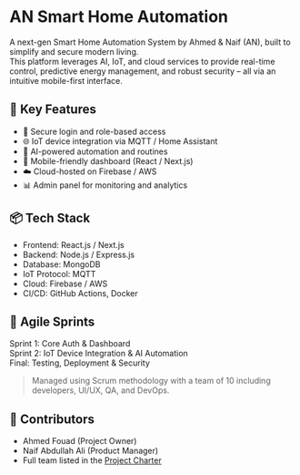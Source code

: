 # AN Smart Home Automation

A next-gen Smart Home Automation System by Ahmed & Naif (AN), built to simplify and secure modern living.  
This platform leverages AI, IoT, and cloud services to provide real-time control, predictive energy management, and robust security – all via an intuitive mobile-first interface.

## 🚀 Key Features
- 🔐 Secure login and role-based access
- 🌐 IoT device integration via MQTT / Home Assistant
- 🤖 AI-powered automation and routines
- 📱 Mobile-friendly dashboard (React / Next.js)
- ☁️ Cloud-hosted on Firebase / AWS
- 📊 Admin panel for monitoring and analytics

## 📦 Tech Stack
- Frontend: React.js / Next.js
- Backend: Node.js / Express.js
- Database: MongoDB
- IoT Protocol: MQTT
- Cloud: Firebase / AWS
- CI/CD: GitHub Actions, Docker

## 📅 Agile Sprints
Sprint 1: Core Auth & Dashboard  
Sprint 2: IoT Device Integration & AI Automation  
Final: Testing, Deployment & Security

> Managed using Scrum methodology with a team of 10 including developers, UI/UX, QA, and DevOps.

## 🤝 Contributors
- Ahmed Fouad (Project Owner)
- Naif Abdullah Ali (Product Manager)
- Full team listed in the [Project Charter](./docs/Project%20Charter.pdf)

